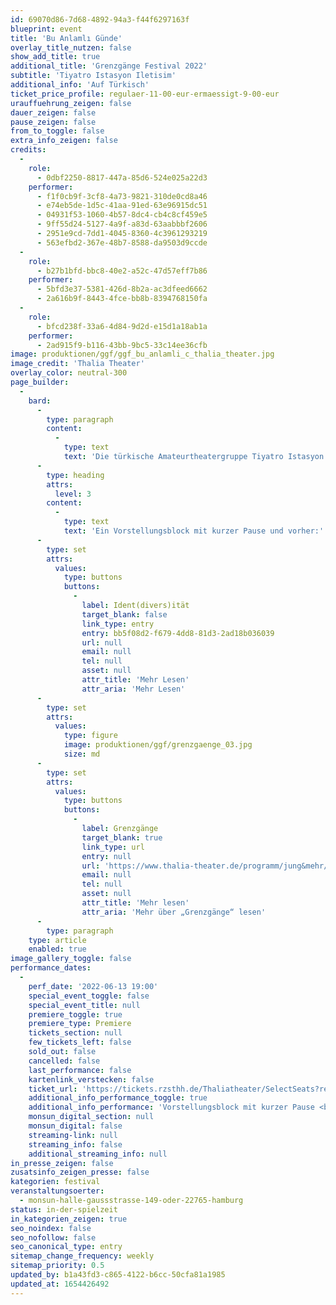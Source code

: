 ```yaml
---
id: 69070d86-7d68-4892-94a3-f44f6297163f
blueprint: event
title: 'Bu Anlamlı Günde'
overlay_title_nutzen: false
show_add_title: true
additional_title: 'Grenzgänge Festival 2022'
subtitle: 'Tiyatro Istasyon Iletisim'
additional_info: 'Auf Türkisch'
ticket_price_profile: regulaer-11-00-eur-ermaessigt-9-00-eur
urauffuehrung_zeigen: false
dauer_zeigen: false
pause_zeigen: false
from_to_toggle: false
extra_info_zeigen: false
credits:
  -
    role:
      - 0dbf2250-8817-447a-85d6-524e025a22d3
    performer:
      - f1f0cb9f-3cf8-4a73-9821-310de0cd8a46
      - e74eb5de-1d5c-41aa-91ed-63e96915dc51
      - 04931f53-1060-4b57-8dc4-cb4c8cf459e5
      - 9ff55d24-5127-4a9f-a83d-63aabbbf2606
      - 2951e9cd-7dd1-4045-8360-4c3961293219
      - 563efbd2-367e-48b7-8588-da9503d9ccde
  -
    role:
      - b27b1bfd-bbc8-40e2-a52c-47d57eff7b86
    performer:
      - 5bfd3e37-5381-426d-8b2a-ac3dfeed6662
      - 2a616b9f-8443-4fce-bb8b-8394768150fa
  -
    role:
      - bfcd238f-33a6-4d84-9d2d-e15d1a18ab1a
    performer:
      - 2ad915f9-b116-43bb-9bc5-33c14ee36cfb
image: produktionen/ggf/ggf_bu_anlamli_c_thalia_theater.jpg
image_credit: 'Thalia Theater'
overlay_color: neutral-300
page_builder:
  -
    bard:
      -
        type: paragraph
        content:
          -
            type: text
            text: 'Die türkische Amateurtheatergruppe Tiyatro Istasyon Iletisim zeigt Ausschnitte des Stückes „Bu Anlamlı Günde“ der in Istanbul lebenden Schriftstellerin, Schauspielerin und Regisseurin Zeynep Kacar. Kacar nutzt dabei Werbeeinlagen als stilistischen Kniff, um feministische Kritik an der aktuellen türkischen Gesellschaft im kommerzialisierten Kontext zu üben, vor allem im Hinblick auf die Stellung der Frau in der Gesellschaft sowie ihren Umgang mit Religion und Konsum.'
      -
        type: heading
        attrs:
          level: 3
        content:
          -
            type: text
            text: 'Ein Vorstellungsblock mit kurzer Pause und vorher:'
      -
        type: set
        attrs:
          values:
            type: buttons
            buttons:
              -
                label: Ident(divers)ität
                target_blank: false
                link_type: entry
                entry: bb5f08d2-f679-4dd8-81d3-2ad18b036039
                url: null
                email: null
                tel: null
                asset: null
                attr_title: 'Mehr Lesen'
                attr_aria: 'Mehr Lesen'
      -
        type: set
        attrs:
          values:
            type: figure
            image: produktionen/ggf/grenzgaenge_03.jpg
            size: md
      -
        type: set
        attrs:
          values:
            type: buttons
            buttons:
              -
                label: Grenzgänge
                target_blank: true
                link_type: url
                entry: null
                url: 'https://www.thalia-theater.de/programm/jung&mehr/festivals/grenzgaenge/grenzgaenge-2022/'
                email: null
                tel: null
                asset: null
                attr_title: 'Mehr lesen'
                attr_aria: 'Mehr über „Grenzgänge“ lesen'
      -
        type: paragraph
    type: article
    enabled: true
image_gallery_toggle: false
performance_dates:
  -
    perf_date: '2022-06-13 19:00'
    special_event_toggle: false
    special_event_title: null
    premiere_toggle: true
    premiere_type: Premiere
    tickets_section: null
    few_tickets_left: false
    sold_out: false
    cancelled: false
    last_performance: false
    kartenlink_verstecken: false
    ticket_url: 'https://tickets.rzsthh.de/Thaliatheater/SelectSeats?ret=1&e=11985&lang=de&play=showcase-tuerkischsprachiger-amateurtheatergruppen-2022&cookies=2'
    additional_info_performance_toggle: true
    additional_info_performance: 'Vorstellungsblock mit kurzer Pause <br> „Ident(divers)ität“ & „Bu Anlamlı Günde“ <br> Einführung: 18:45 Uhr'
    monsun_digital_section: null
    monsun_digital: false
    streaming-link: null
    streaming_info: false
    additional_streaming_info: null
in_presse_zeigen: false
zusatsinfo_zeigen_presse: false
kategorien: festival
veranstaltungsoerter:
  - monsun-halle-gaussstrasse-149-oder-22765-hamburg
status: in-der-spielzeit
in_kategorien_zeigen: true
seo_noindex: false
seo_nofollow: false
seo_canonical_type: entry
sitemap_change_frequency: weekly
sitemap_priority: 0.5
updated_by: b1a43fd3-c865-4122-b6cc-50cfa81a1985
updated_at: 1654426492
---
```

